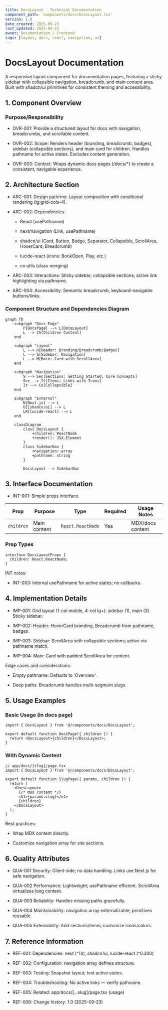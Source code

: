 ```yaml
---
title: DocsLayout - Technical Documentation
component_path: `components/docs/DocsLayout.tsx`
version: 1.0
date_created: 2025-09-23
last_updated: 2025-09-23
owner: Documentation / Frontend
tags: [layout, docs, react, navigation, ui]
---
```


# DocsLayout Documentation

A responsive layout component for documentation pages, featuring a sticky sidebar with collapsible navigation, breadcrumb, and main content area. Built with shadcn/ui primitives for consistent theming and accessibility.

## 1. Component Overview

### Purpose/Responsibility

- OVR-001: Provide a structured layout for docs with navigation, breadcrumbs, and scrollable content.

- OVR-002: Scope: Renders header (branding, breadcrumb, badges), sidebar (collapsible sections), and main card for children. Handles pathname for active states. Excludes content generation.

- OVR-003: Context: Wraps dynamic docs pages (/docs/*) to create a consistent, navigable experience.

## 2. Architecture Section

- ARC-001: Design patterns: Layout composition with conditional rendering (lg:grid-cols-4).

- ARC-002: Dependencies:

  - React (usePathname)

  - next/navigation (Link, usePathname)

  - shadcn/ui (Card, Button, Badge, Separator, Collapsible, ScrollArea, HoverCard, Breadcrumb)

  - lucide-react (icons: BookOpen, Play, etc.)

  - cn utils (class merging)

- ARC-003: Interactions: Sticky sidebar; collapsible sections; active link highlighting via pathname.

- ARC-004: Accessibility: Semantic breadcrumb, keyboard-navigable buttons/links.

### Component Structure and Dependencies Diagram

```mermaid
graph TD
    subgraph "Docs Page"
        P[DocsPage] --> L[DocsLayout]
        L --> Ch[Children Content]
    end

    subgraph "Layout"
        L --> H[Header: Branding/Breadcrumb/Badges]
        L --> S[Sidebar: Navigation]
        L --> M[Main: Card with ScrollArea]
    end

    subgraph "Navigation"
        S --> Sec[Sections: Getting Started, Core Concepts]
        Sec --> It[Items: Links with Icons]
        It --> Co[Collapsible]
    end

    subgraph "External"
        N[Next.js] --> L
        UI[shadcn/ui] --> L
        LR[lucide-react] --> L
    end

    classDiagram
        class DocsLayout {
            +children: ReactNode
            +render(): JSX.Element
        }
        class SidebarNav {
            +navigation: array
            +pathname: string
        }

        DocsLayout --> SidebarNav
```

## 3. Interface Documentation

- INT-001: Simple props interface.

| Prop | Purpose | Type | Required | Usage Notes |
|------|---------|------|----------|-------------|
| `children` | Main content | `React.ReactNode` | Yes | MDX/docs content |

### Prop Types

```tsx
interface DocsLayoutProps {
  children: React.ReactNode;
}
```

INT notes:

- INT-003: Internal usePathname for active states; no callbacks.

## 4. Implementation Details

- IMP-001: Grid layout (1-col mobile, 4-col lg+): sidebar (1), main (3). Sticky sidebar.

- IMP-002: Header: HoverCard branding, Breadcrumb from pathname, badges.

- IMP-003: Sidebar: ScrollArea with collapsible sections; active via pathname match.

- IMP-004: Main: Card with padded ScrollArea for content.

Edge cases and considerations:

- Empty pathname: Defaults to 'Overview'.

- Deep paths: Breadcrumb handles multi-segment slugs.

## 5. Usage Examples

### Basic Usage (in docs page)

```tsx
import { DocsLayout } from '@/components/docs/DocsLayout';

export default function DocsPage({ children }) {
  return <DocsLayout>{children}</DocsLayout>;
}
```

### With Dynamic Content

```tsx
// app/docs/[slug]/page.tsx
import { DocsLayout } from '@/components/docs/DocsLayout';

export default function SlugPage({ params, children }) {
  return (
    <DocsLayout>
      {/* MDX content */}
      <h1>{params.slug}</h1>
      {children}
    </DocsLayout>
  );
}
```

Best practices:

- Wrap MDX content directly.

- Customize navigation array for site sections.

## 6. Quality Attributes

- QUA-001 Security: Client-side; no data handling. Links use Next.js for safe navigation.

- QUA-002 Performance: Lightweight; usePathname efficient. ScrollArea virtualizes long content.

- QUA-003 Reliability: Handles missing paths gracefully.

- QUA-004 Maintainability: navigation array externalizable; primitives reusable.

- QUA-005 Extensibility: Add sections/items; customize icons/colors.

## 7. Reference Information

- REF-001: Dependencies: next (^14), shadcn/ui, lucide-react (^0.300)

- REF-002: Configuration: navigation array defines structure.

- REF-003: Testing: Snapshot layout; test active states.

- REF-004: Troubleshooting: No active links — verify pathname.

- REF-005: Related: app/docs/[...slug]/page.tsx (usage)

- REF-006: Change history: 1.0 (2025-09-23)
